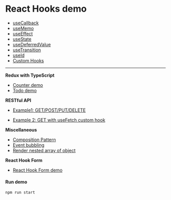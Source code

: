 # React Hooks demo

- [useCallback](./README-useCallback.md)
- [useMemo](./README-useMemo.md)
- [useEffect](./README-useEffect.md)
- [useState](./README-useState.md)
- [useDeferredValue](./README-useDeferredValue.md)
- [useTransition](./README-useTransition.md)
- [useId](./README-useId.md)
- [Custom Hooks](./README-customHooks.md)

<hr />

**Redux with TypeScript**

- [Counter demo](./README-redux.md#example-1---counter)
- [Todo demo](./README-redux.md#example-2---todo)

**RESTful API**

- [Example1: GET/POST/PUT/DELETE](https://github.com/hirokoymj/react-hooks-demo/blob/main/README-RESTful.md#example-1---getpostdeleteput)

- [Example 2: GET with useFetch custom hook](https://github.com/hirokoymj/react-hooks-demo/blob/main/README-RESTful.md#example-2---get-with-usefetch-hook)

**Miscellaneous**

- [Composition Pattern](./README-misc.md#composition-pattern)
- [Event bubbling](./README-misc.md#event-bubbling)
- [Render nested array of object](./README_nested.md)

**React Hook Form**

- [React Hook Form demo](./README_ReactHookForm.md)

#### Run demo

```js
npm run start
```
